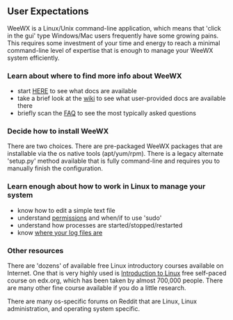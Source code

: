 ## User Expectations

WeeWX is a Linux/Unix command-line application, which means that 'click in the gui' type Windows/Mac users frequently have some growing pains. This requires some investment of your time and energy to reach a minimal command-line level of expertise that is enough to manage your WeeWX system efficiently.

### Learn about where to find more info about WeeWX

* start [HERE](https://weewx.com/docs/) to see what docs are available
* take a brief look at the [wiki](https://github.com/weewx/weewx/wiki) to see what user-provided docs are available there
* briefly scan the [FAQ](WeeWX-Frequently-Asked-Questions) to see the most typically asked questions

### Decide how to install WeeWX

There are two choices.  There are pre-packaged WeeWX packages that are installable via the os native tools (apt/yum/rpm).  There is a legacy alternate 'setup.py' method available that is fully command-line and requires you to manually finish the configuration.

### Learn enough about how to work in Linux to manage your system

* know how to edit a simple text file
* understand [permissions](faq-permission-denied) and when/if to use 'sudo'
* understand how processes are started/stopped/restarted
* know [where your log files are](faq-where-are-my-logs)


### Other resources

There are 'dozens' of available free Linux introductory courses available on Internet.   One that is very highly used is [Introduction to Linux](https://www.edx.org/course/introduction-to-linux) free self-paced course on edx.org, which has been taken by almost 700,000 people.   There are many other fine course available if you do a little research.

There are many os-specific forums on Reddit that are Linux, Linux administration, and operating system specific.



